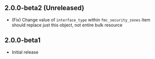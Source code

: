 ## 2.0.0-beta2 (Unreleased)

- (Fix) Change value of `interface_type` within `fmc_security_zones` item should replace just this object, not entire bulk resource

## 2.0.0-beta1

- Initial release
